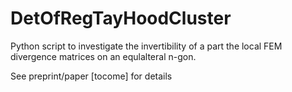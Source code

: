 DetOfRegTayHoodCluster
======================

Python script to investigate the invertibility of a part the local FEM divergence matrices on an equlalteral n-gon.

See preprint/paper [tocome] for details

